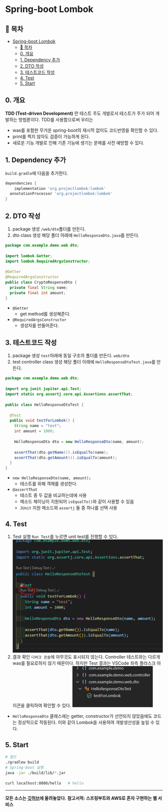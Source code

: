 # Spring-boot Lombok
## 🎁 목차
- [Spring-boot Lombok](#spring-boot-lombok)
  - [🎁 목차](#-목차)
  - [0. 개요](#0-개요)
  - [1. Dependency 추가](#1-dependency-추가)
  - [2. DTO 작성](#2-dto-작성)
  - [3. 테스트코드 작성](#3-테스트코드-작성)
  - [4. Test](#4-test)
  - [5. Start](#5-start)
  
## 0. 개요
**TDD (Test-driven Development)** 란 테스트 주도 개발로서 테스트가 주가 되어 개발하는 방법론이다.
TDD를 사용함으로써 우리는 
* was를 포함한 무거운 spring-boot의 재시작 없이도 코드반영을 확인할 수 있다.
* print를 찍지 않아도 검증이 가능하게 된다.
* 새로운 기능 개발로 인해 기존 기능에 생기는 문제를 사전 예방할 수 있다.
  
## 1. Dependency 추가
`build.gradle`에 다음을 추가한다.
```groovy
dependencies {
	implementation 'org.projectlombok:lombok'
  annotationProcessor 'org.projectlombok:lombok'
}
```

## 2. DTO 작성
1. package 생성
`/web/dto`폴더를 만든다.
2. dto class 생성
해당 폴더 아래에 `HelloResponseDto.java`를 만든다.
```java
package com.example.demo.web.dto;

import lombok.Getter;
import lombok.RequiredArgsConstructor;

@Getter
@RequiredArgsConstructor
public class CryptoResponseDto {
  private final String name;
  private final int amount;
}
```
- `@Getter` 
  - get method를 생성해준다.
- `@RequiredArgsConstructor`
  - 생성자를 만들어준다.  

## 3. 테스트코드 작성
1. package 생성
`test`아래에 동일 구조의 폴더를 만든다. `web/dto`
2. test controller class 생성
해당 폴더 아래에 `HelloResponseDtoTest.java`를 만든다.
```java
package com.example.demo.web.dto;

import org.junit.jupiter.api.Test;
import static org.assertj.core.api.Assertions.assertThat;

public class HelloResponseDtoTest {

  @Test
  public void testForLombok() {
    String name = "test";
    int amount = 1000;

    HelloResponseDto dto = new HelloResponseDto(name, amount);

    assertThat(dto.getName()).isEqualTo(name);
    assertThat(dto.getAmount()).isEqualTo(amount);
  }
}

```
- `new HelloResponseDto(name, amount);`
  - 테스트를 위해 객체를 생성한다.
- `@assertThat`
  - 테스트 중 두 값을 비교하는데에 사용
  - 메소드 체이닝이 지원되어 `isEqualTo()`와 같이 사용할 수 있음
  - `JUnit` 지원 메소드와 `assertj` 둘 중 하나를 선택 사용 

## 4. Test
1. Test 실행
`Run Test`를 누르면 unit test를 진행할 수 있다.
![1](./1.PNG)
2. 결과 확인
`디버크 콘솔`에 아무것도 표시되지 않는다.
Controller 테스트와는 다르게 was를 필요로하지 않기 때문이다.
하지만 Test 결과는 VSCode 좌측 플라스크 아이콘을 클릭하여 확인할 수 있다.
![2](./2.PNG)
 
* `HelloResponseDto` 클래스에는 getter, constructor가 선언되지 않았음에도 코드는 정상적으로 작동된다.
이와 같이 Lombok을 사용하여 개발생산성을 높일 수 있다.

## 5. Start
```sh
# 빌드
./gradlew build
# Spring-boot 실행
java -jar ./build/lib/*.jar

curl localhost:8080/hello   # hello
```

---
**모든 소스는 [깃허브](https://github.com/rivernine/velog/tree/master/Spring-boot)에 올려놓았다.**
**참고서적: 스프링부트와 AWS로 혼자 구현하는 웹 서비스**